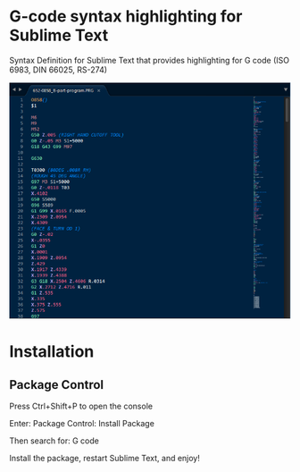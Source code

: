 # G-code syntax highlighting for Sublime Text
Syntax Definition for Sublime Text that provides highlighting for G code (ISO 6983, DIN 66025, RS-274)

![Screenshot](/docs/screenshot.png?raw=true)

# Installation

## Package Control

Press Ctrl+Shift+P to open the console

Enter:
	Package Control: Install Package

Then search for:
	G code

Install the package, restart Sublime Text, and enjoy!
